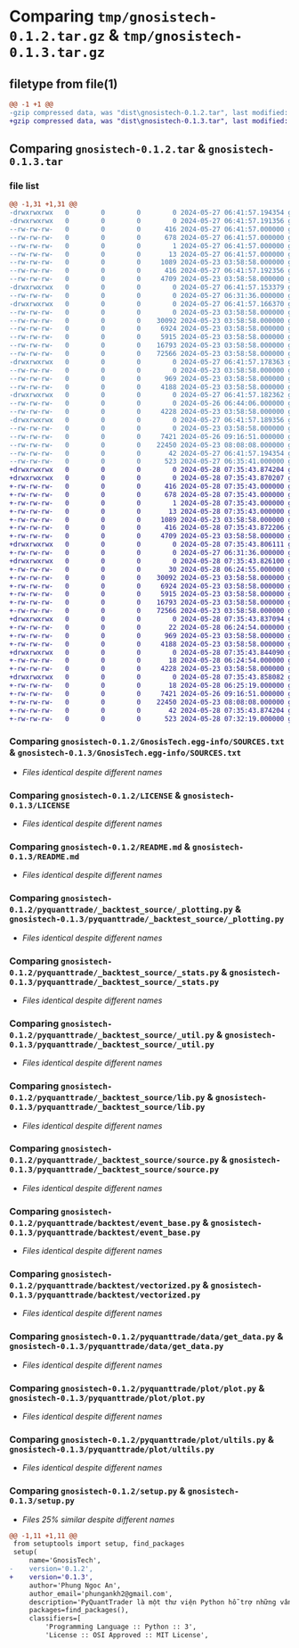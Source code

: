 # Comparing `tmp/gnosistech-0.1.2.tar.gz` & `tmp/gnosistech-0.1.3.tar.gz`

## filetype from file(1)

```diff
@@ -1 +1 @@
-gzip compressed data, was "dist\gnosistech-0.1.2.tar", last modified: Mon May 27 06:41:57 2024, max compression
+gzip compressed data, was "dist\gnosistech-0.1.3.tar", last modified: Tue May 28 07:35:43 2024, max compression
```

## Comparing `gnosistech-0.1.2.tar` & `gnosistech-0.1.3.tar`

### file list

```diff
@@ -1,31 +1,31 @@
-drwxrwxrwx   0        0        0        0 2024-05-27 06:41:57.194354 gnosistech-0.1.2/
-drwxrwxrwx   0        0        0        0 2024-05-27 06:41:57.191356 gnosistech-0.1.2/GnosisTech.egg-info/
--rw-rw-rw-   0        0        0      416 2024-05-27 06:41:57.000000 gnosistech-0.1.2/GnosisTech.egg-info/PKG-INFO
--rw-rw-rw-   0        0        0      678 2024-05-27 06:41:57.000000 gnosistech-0.1.2/GnosisTech.egg-info/SOURCES.txt
--rw-rw-rw-   0        0        0        1 2024-05-27 06:41:57.000000 gnosistech-0.1.2/GnosisTech.egg-info/dependency_links.txt
--rw-rw-rw-   0        0        0       13 2024-05-27 06:41:57.000000 gnosistech-0.1.2/GnosisTech.egg-info/top_level.txt
--rw-rw-rw-   0        0        0     1089 2024-05-23 03:58:58.000000 gnosistech-0.1.2/LICENSE
--rw-rw-rw-   0        0        0      416 2024-05-27 06:41:57.192356 gnosistech-0.1.2/PKG-INFO
--rw-rw-rw-   0        0        0     4709 2024-05-23 03:58:58.000000 gnosistech-0.1.2/README.md
-drwxrwxrwx   0        0        0        0 2024-05-27 06:41:57.153379 gnosistech-0.1.2/pyquanttrade/
--rw-rw-rw-   0        0        0        0 2024-05-27 06:31:36.000000 gnosistech-0.1.2/pyquanttrade/__init__.py
-drwxrwxrwx   0        0        0        0 2024-05-27 06:41:57.166370 gnosistech-0.1.2/pyquanttrade/_backtest_source/
--rw-rw-rw-   0        0        0        0 2024-05-23 03:58:58.000000 gnosistech-0.1.2/pyquanttrade/_backtest_source/__init__.py
--rw-rw-rw-   0        0        0    30092 2024-05-23 03:58:58.000000 gnosistech-0.1.2/pyquanttrade/_backtest_source/_plotting.py
--rw-rw-rw-   0        0        0     6924 2024-05-23 03:58:58.000000 gnosistech-0.1.2/pyquanttrade/_backtest_source/_stats.py
--rw-rw-rw-   0        0        0     5915 2024-05-23 03:58:58.000000 gnosistech-0.1.2/pyquanttrade/_backtest_source/_util.py
--rw-rw-rw-   0        0        0    16793 2024-05-23 03:58:58.000000 gnosistech-0.1.2/pyquanttrade/_backtest_source/lib.py
--rw-rw-rw-   0        0        0    72566 2024-05-23 03:58:58.000000 gnosistech-0.1.2/pyquanttrade/_backtest_source/source.py
-drwxrwxrwx   0        0        0        0 2024-05-27 06:41:57.178363 gnosistech-0.1.2/pyquanttrade/backtest/
--rw-rw-rw-   0        0        0        0 2024-05-23 03:58:58.000000 gnosistech-0.1.2/pyquanttrade/backtest/__init__.py
--rw-rw-rw-   0        0        0      969 2024-05-23 03:58:58.000000 gnosistech-0.1.2/pyquanttrade/backtest/event_base.py
--rw-rw-rw-   0        0        0     4188 2024-05-23 03:58:58.000000 gnosistech-0.1.2/pyquanttrade/backtest/vectorized.py
-drwxrwxrwx   0        0        0        0 2024-05-27 06:41:57.182362 gnosistech-0.1.2/pyquanttrade/data/
--rw-rw-rw-   0        0        0        0 2024-05-26 06:44:06.000000 gnosistech-0.1.2/pyquanttrade/data/__init__.py
--rw-rw-rw-   0        0        0     4228 2024-05-23 03:58:58.000000 gnosistech-0.1.2/pyquanttrade/data/get_data.py
-drwxrwxrwx   0        0        0        0 2024-05-27 06:41:57.189356 gnosistech-0.1.2/pyquanttrade/plot/
--rw-rw-rw-   0        0        0        0 2024-05-23 03:58:58.000000 gnosistech-0.1.2/pyquanttrade/plot/__init__.py
--rw-rw-rw-   0        0        0     7421 2024-05-26 09:16:51.000000 gnosistech-0.1.2/pyquanttrade/plot/plot.py
--rw-rw-rw-   0        0        0    22450 2024-05-23 08:08:08.000000 gnosistech-0.1.2/pyquanttrade/plot/ultils.py
--rw-rw-rw-   0        0        0       42 2024-05-27 06:41:57.194354 gnosistech-0.1.2/setup.cfg
--rw-rw-rw-   0        0        0      523 2024-05-27 06:35:41.000000 gnosistech-0.1.2/setup.py
+drwxrwxrwx   0        0        0        0 2024-05-28 07:35:43.874204 gnosistech-0.1.3/
+drwxrwxrwx   0        0        0        0 2024-05-28 07:35:43.870207 gnosistech-0.1.3/GnosisTech.egg-info/
+-rw-rw-rw-   0        0        0      416 2024-05-28 07:35:43.000000 gnosistech-0.1.3/GnosisTech.egg-info/PKG-INFO
+-rw-rw-rw-   0        0        0      678 2024-05-28 07:35:43.000000 gnosistech-0.1.3/GnosisTech.egg-info/SOURCES.txt
+-rw-rw-rw-   0        0        0        1 2024-05-28 07:35:43.000000 gnosistech-0.1.3/GnosisTech.egg-info/dependency_links.txt
+-rw-rw-rw-   0        0        0       13 2024-05-28 07:35:43.000000 gnosistech-0.1.3/GnosisTech.egg-info/top_level.txt
+-rw-rw-rw-   0        0        0     1089 2024-05-23 03:58:58.000000 gnosistech-0.1.3/LICENSE
+-rw-rw-rw-   0        0        0      416 2024-05-28 07:35:43.872206 gnosistech-0.1.3/PKG-INFO
+-rw-rw-rw-   0        0        0     4709 2024-05-23 03:58:58.000000 gnosistech-0.1.3/README.md
+drwxrwxrwx   0        0        0        0 2024-05-28 07:35:43.806111 gnosistech-0.1.3/pyquanttrade/
+-rw-rw-rw-   0        0        0        0 2024-05-27 06:31:36.000000 gnosistech-0.1.3/pyquanttrade/__init__.py
+drwxrwxrwx   0        0        0        0 2024-05-28 07:35:43.826100 gnosistech-0.1.3/pyquanttrade/_backtest_source/
+-rw-rw-rw-   0        0        0       30 2024-05-28 06:24:55.000000 gnosistech-0.1.3/pyquanttrade/_backtest_source/__init__.py
+-rw-rw-rw-   0        0        0    30092 2024-05-23 03:58:58.000000 gnosistech-0.1.3/pyquanttrade/_backtest_source/_plotting.py
+-rw-rw-rw-   0        0        0     6924 2024-05-23 03:58:58.000000 gnosistech-0.1.3/pyquanttrade/_backtest_source/_stats.py
+-rw-rw-rw-   0        0        0     5915 2024-05-23 03:58:58.000000 gnosistech-0.1.3/pyquanttrade/_backtest_source/_util.py
+-rw-rw-rw-   0        0        0    16793 2024-05-23 03:58:58.000000 gnosistech-0.1.3/pyquanttrade/_backtest_source/lib.py
+-rw-rw-rw-   0        0        0    72566 2024-05-23 03:58:58.000000 gnosistech-0.1.3/pyquanttrade/_backtest_source/source.py
+drwxrwxrwx   0        0        0        0 2024-05-28 07:35:43.837094 gnosistech-0.1.3/pyquanttrade/backtest/
+-rw-rw-rw-   0        0        0       22 2024-05-28 06:24:54.000000 gnosistech-0.1.3/pyquanttrade/backtest/__init__.py
+-rw-rw-rw-   0        0        0      969 2024-05-23 03:58:58.000000 gnosistech-0.1.3/pyquanttrade/backtest/event_base.py
+-rw-rw-rw-   0        0        0     4188 2024-05-23 03:58:58.000000 gnosistech-0.1.3/pyquanttrade/backtest/vectorized.py
+drwxrwxrwx   0        0        0        0 2024-05-28 07:35:43.844090 gnosistech-0.1.3/pyquanttrade/data/
+-rw-rw-rw-   0        0        0       18 2024-05-28 06:24:54.000000 gnosistech-0.1.3/pyquanttrade/data/__init__.py
+-rw-rw-rw-   0        0        0     4228 2024-05-23 03:58:58.000000 gnosistech-0.1.3/pyquanttrade/data/get_data.py
+drwxrwxrwx   0        0        0        0 2024-05-28 07:35:43.858082 gnosistech-0.1.3/pyquanttrade/plot/
+-rw-rw-rw-   0        0        0       18 2024-05-28 06:25:19.000000 gnosistech-0.1.3/pyquanttrade/plot/__init__.py
+-rw-rw-rw-   0        0        0     7421 2024-05-26 09:16:51.000000 gnosistech-0.1.3/pyquanttrade/plot/plot.py
+-rw-rw-rw-   0        0        0    22450 2024-05-23 08:08:08.000000 gnosistech-0.1.3/pyquanttrade/plot/ultils.py
+-rw-rw-rw-   0        0        0       42 2024-05-28 07:35:43.874204 gnosistech-0.1.3/setup.cfg
+-rw-rw-rw-   0        0        0      523 2024-05-28 07:32:19.000000 gnosistech-0.1.3/setup.py
```

### Comparing `gnosistech-0.1.2/GnosisTech.egg-info/SOURCES.txt` & `gnosistech-0.1.3/GnosisTech.egg-info/SOURCES.txt`

 * *Files identical despite different names*

### Comparing `gnosistech-0.1.2/LICENSE` & `gnosistech-0.1.3/LICENSE`

 * *Files identical despite different names*

### Comparing `gnosistech-0.1.2/README.md` & `gnosistech-0.1.3/README.md`

 * *Files identical despite different names*

### Comparing `gnosistech-0.1.2/pyquanttrade/_backtest_source/_plotting.py` & `gnosistech-0.1.3/pyquanttrade/_backtest_source/_plotting.py`

 * *Files identical despite different names*

### Comparing `gnosistech-0.1.2/pyquanttrade/_backtest_source/_stats.py` & `gnosistech-0.1.3/pyquanttrade/_backtest_source/_stats.py`

 * *Files identical despite different names*

### Comparing `gnosistech-0.1.2/pyquanttrade/_backtest_source/_util.py` & `gnosistech-0.1.3/pyquanttrade/_backtest_source/_util.py`

 * *Files identical despite different names*

### Comparing `gnosistech-0.1.2/pyquanttrade/_backtest_source/lib.py` & `gnosistech-0.1.3/pyquanttrade/_backtest_source/lib.py`

 * *Files identical despite different names*

### Comparing `gnosistech-0.1.2/pyquanttrade/_backtest_source/source.py` & `gnosistech-0.1.3/pyquanttrade/_backtest_source/source.py`

 * *Files identical despite different names*

### Comparing `gnosistech-0.1.2/pyquanttrade/backtest/event_base.py` & `gnosistech-0.1.3/pyquanttrade/backtest/event_base.py`

 * *Files identical despite different names*

### Comparing `gnosistech-0.1.2/pyquanttrade/backtest/vectorized.py` & `gnosistech-0.1.3/pyquanttrade/backtest/vectorized.py`

 * *Files identical despite different names*

### Comparing `gnosistech-0.1.2/pyquanttrade/data/get_data.py` & `gnosistech-0.1.3/pyquanttrade/data/get_data.py`

 * *Files identical despite different names*

### Comparing `gnosistech-0.1.2/pyquanttrade/plot/plot.py` & `gnosistech-0.1.3/pyquanttrade/plot/plot.py`

 * *Files identical despite different names*

### Comparing `gnosistech-0.1.2/pyquanttrade/plot/ultils.py` & `gnosistech-0.1.3/pyquanttrade/plot/ultils.py`

 * *Files identical despite different names*

### Comparing `gnosistech-0.1.2/setup.py` & `gnosistech-0.1.3/setup.py`

 * *Files 25% similar despite different names*

```diff
@@ -1,11 +1,11 @@
 from setuptools import setup, find_packages
 setup(
     name='GnosisTech',
-    version='0.1.2',
+    version='0.1.3',
     author='Phung Ngoc An',
     author_email='phungankh2@gmail.com',
     description='PyQuantTrader là một thư viện Python hỗ trợ những vấn đề về quant trading.',
     packages=find_packages(),
     classifiers=[
         'Programming Language :: Python :: 3',
         'License :: OSI Approved :: MIT License',
```

